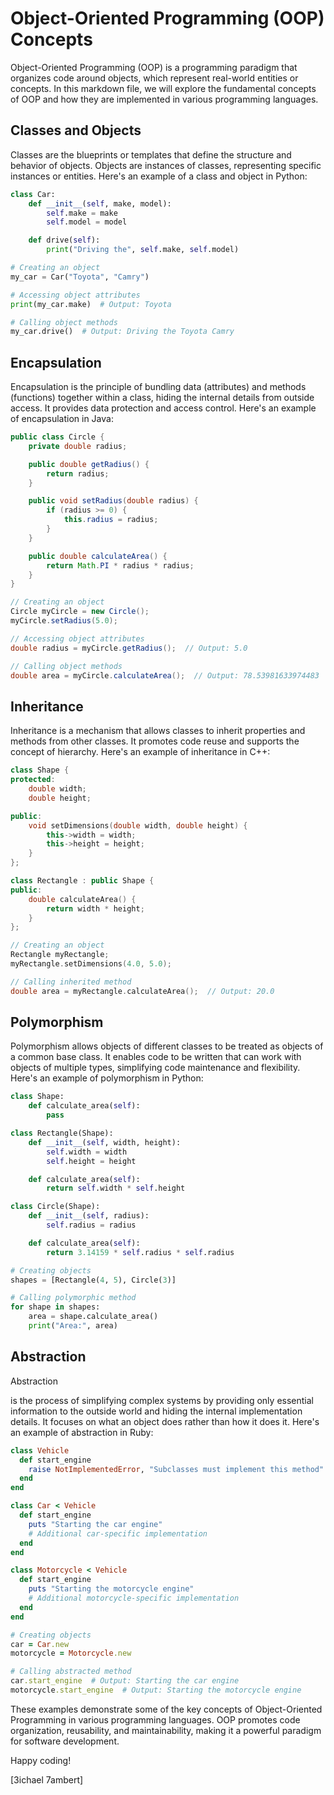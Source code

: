 # Object-Oriented Programming (OOP) Concepts

Object-Oriented Programming (OOP) is a programming paradigm that organizes code around objects, which represent real-world entities or concepts. In this markdown file, we will explore the fundamental concepts of OOP and how they are implemented in various programming languages.

## Classes and Objects

Classes are the blueprints or templates that define the structure and behavior of objects. Objects are instances of classes, representing specific instances or entities. Here's an example of a class and object in Python:

```python
class Car:
    def __init__(self, make, model):
        self.make = make
        self.model = model

    def drive(self):
        print("Driving the", self.make, self.model)

# Creating an object
my_car = Car("Toyota", "Camry")

# Accessing object attributes
print(my_car.make)  # Output: Toyota

# Calling object methods
my_car.drive()  # Output: Driving the Toyota Camry
```

## Encapsulation

Encapsulation is the principle of bundling data (attributes) and methods (functions) together within a class, hiding the internal details from outside access. It provides data protection and access control. Here's an example of encapsulation in Java:

```java
public class Circle {
    private double radius;

    public double getRadius() {
        return radius;
    }

    public void setRadius(double radius) {
        if (radius >= 0) {
            this.radius = radius;
        }
    }

    public double calculateArea() {
        return Math.PI * radius * radius;
    }
}

// Creating an object
Circle myCircle = new Circle();
myCircle.setRadius(5.0);

// Accessing object attributes
double radius = myCircle.getRadius();  // Output: 5.0

// Calling object methods
double area = myCircle.calculateArea();  // Output: 78.53981633974483
```

## Inheritance

Inheritance is a mechanism that allows classes to inherit properties and methods from other classes. It promotes code reuse and supports the concept of hierarchy. Here's an example of inheritance in C++:

```cpp
class Shape {
protected:
    double width;
    double height;

public:
    void setDimensions(double width, double height) {
        this->width = width;
        this->height = height;
    }
};

class Rectangle : public Shape {
public:
    double calculateArea() {
        return width * height;
    }
};

// Creating an object
Rectangle myRectangle;
myRectangle.setDimensions(4.0, 5.0);

// Calling inherited method
double area = myRectangle.calculateArea();  // Output: 20.0
```

## Polymorphism

Polymorphism allows objects of different classes to be treated as objects of a common base class. It enables code to be written that can work with objects of multiple types, simplifying code maintenance and flexibility. Here's an example of polymorphism in Python:

```python
class Shape:
    def calculate_area(self):
        pass

class Rectangle(Shape):
    def __init__(self, width, height):
        self.width = width
        self.height = height

    def calculate_area(self):
        return self.width * self.height

class Circle(Shape):
    def __init__(self, radius):
        self.radius = radius

    def calculate_area(self):
        return 3.14159 * self.radius * self.radius

# Creating objects
shapes = [Rectangle(4, 5), Circle(3)]

# Calling polymorphic method
for shape in shapes:
    area = shape.calculate_area()
    print("Area:", area)
```

## Abstraction

Abstraction

 is the process of simplifying complex systems by providing only essential information to the outside world and hiding the internal implementation details. It focuses on what an object does rather than how it does it. Here's an example of abstraction in Ruby:

```ruby
class Vehicle
  def start_engine
    raise NotImplementedError, "Subclasses must implement this method"
  end
end

class Car < Vehicle
  def start_engine
    puts "Starting the car engine"
    # Additional car-specific implementation
  end
end

class Motorcycle < Vehicle
  def start_engine
    puts "Starting the motorcycle engine"
    # Additional motorcycle-specific implementation
  end
end

# Creating objects
car = Car.new
motorcycle = Motorcycle.new

# Calling abstracted method
car.start_engine  # Output: Starting the car engine
motorcycle.start_engine  # Output: Starting the motorcycle engine
```

These examples demonstrate some of the key concepts of Object-Oriented Programming in various programming languages. OOP promotes code organization, reusability, and maintainability, making it a powerful paradigm for software development.

Happy coding!

\[3ichael 7ambert\]